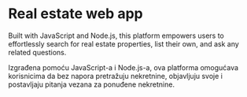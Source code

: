 # Real estate web app

Built with JavaScript and Node.js, this platform empowers users to effortlessly search for real estate properties, list their own, and ask any related questions.

Izgrađena pomoću JavaScript-a i Node.js-a, ova platforma omogućava korisnicima da bez napora pretražuju nekretnine, objavljuju svoje i postavljaju pitanja vezana za ponuđene nekretnine. 

